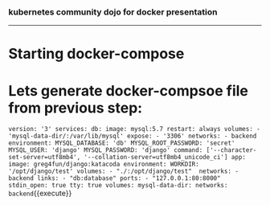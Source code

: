 ### kubernetes community dojo for docker presentation
---  
# Starting docker-compose 

# Lets generate docker-compsoe file from previous step:
`
version: '3'
services:
  db:
    image: mysql:5.7
    restart: always
    volumes:
      - 'mysql-data-dir/:/var/lib/mysql'
    expose:
      - '3306'
    networks:
      - backend
    environment:
      MYSQL_DATABASE: 'db'
      MYSQL_ROOT_PASSWORD: 'secret'
      MYSQL_USER: 'django'
      MYSQL_PASSWORD: 'django'
    command: ['--character-set-server=utf8mb4', '--collation-server=utf8mb4_unicode_ci']
  app:
    image: greg4fun/django:katacoda
    environment:
      WORKDIR: '/opt/django/test'
    volumes:
      - "./:/opt/django/test" 
    networks:
      - backend
    links:
      - "db:database"
    ports:
        - "127.0.0.1:80:8000"
    stdin_open: true
    tty: true
volumes:
  mysql-data-dir:
networks:
  backend
`{{execute}}




##



